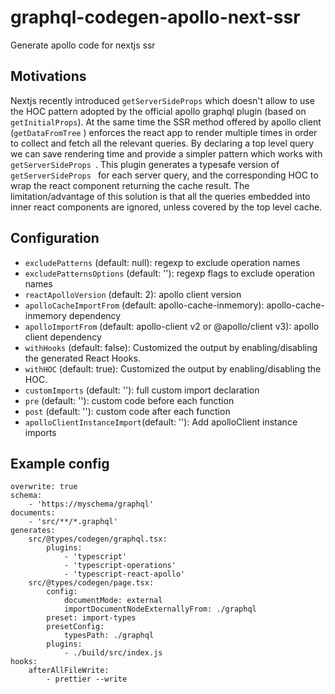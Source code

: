 # graphql-codegen-apollo-next-ssr
Generate apollo code for nextjs ssr

## Motivations

Nextjs recently introduced `getServerSideProps` which doesn't allow to use the HOC pattern adopted by the official apollo graphql plugin (based on `getInitialProps`). At the same time the SSR method offered by apollo client (`getDataFromTree` ) enforces the react app to render multiple times in order to collect and fetch all the relevant queries.
By declaring a top level query we can save rendering time and provide a simpler pattern which works with `getServerSideProps `. This plugin generates a typesafe version of `getServerSideProps ` for each server query, and the corresponding HOC to wrap the react component returning the cache result. The limitation/advantage of this solution is that all the queries embedded into inner react components are ignored, unless covered by the top level cache.

## Configuration
- `excludePatterns` (default: null): regexp to exclude operation names
- `excludePatternsOptions` (default: ''): regexp flags to exclude operation names
- `reactApolloVersion` (default: 2): apollo client version
- `apolloCacheImportFrom` (default: apollo-cache-inmemory): apollo-cache-inmemory dependency
- `apolloImportFrom` (default: apollo-client v2 or @apollo/client v3): apollo client dependency
- `withHooks` (default: false): Customized the output by enabling/disabling the generated React Hooks.
- `withHOC` (default: true):  Customized the output by enabling/disabling the HOC.
- `customImports` (default: ''): full custom import declaration
- `pre` (default: ''): custom code before each function
- `post` (default: ''):  custom code after each function
- `apolloClientInstanceImport`(default: ''): Add apolloClient instance imports

## Example config

```
overwrite: true
schema:
    - 'https://myschema/graphql'
documents:
    - 'src/**/*.graphql'
generates:
    src/@types/codegen/graphql.tsx:
        plugins:
            - 'typescript'
            - 'typescript-operations'
            - 'typescript-react-apollo'
    src/@types/codegen/page.tsx:
        config:
            documentMode: external
            importDocumentNodeExternallyFrom: ./graphql
        preset: import-types
        presetConfig:
            typesPath: ./graphql
        plugins:
            - ./build/src/index.js
hooks:
    afterAllFileWrite:
        - prettier --write

```
